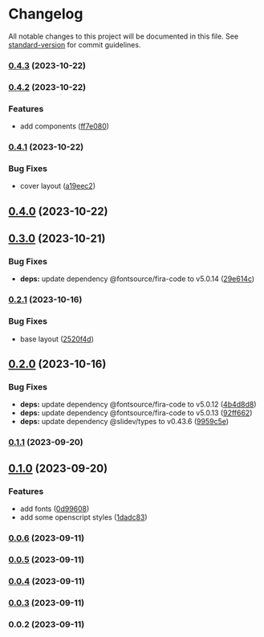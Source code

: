 # Changelog

All notable changes to this project will be documented in this file. See [standard-version](https://github.com/conventional-changelog/standard-version) for commit guidelines.

### [0.4.3](https://github.com/openscript-ch/slidev-theme/compare/v0.4.2...v0.4.3) (2023-10-22)

### [0.4.2](https://github.com/openscript-ch/slidev-theme/compare/v0.4.1...v0.4.2) (2023-10-22)


### Features

* add components ([ff7e080](https://github.com/openscript-ch/slidev-theme/commit/ff7e0804bf2560940870f06bffd515097be05f5a))

### [0.4.1](https://github.com/openscript-ch/slidev-theme/compare/v0.4.0...v0.4.1) (2023-10-22)


### Bug Fixes

* cover layout ([a19eec2](https://github.com/openscript-ch/slidev-theme/commit/a19eec2ad0e990630171c2184f7588065cb761d0))

## [0.4.0](https://github.com/openscript-ch/slidev-theme/compare/v0.3.0...v0.4.0) (2023-10-22)

## [0.3.0](https://github.com/openscript-ch/slidev-theme/compare/v0.2.1...v0.3.0) (2023-10-21)


### Bug Fixes

* **deps:** update dependency @fontsource/fira-code to v5.0.14 ([29e614c](https://github.com/openscript-ch/slidev-theme/commit/29e614ca017f0a0860c90aaf59624ababae01b3b))

### [0.2.1](https://github.com/openscript-ch/slidev-theme/compare/v0.2.0...v0.2.1) (2023-10-16)


### Bug Fixes

* base layout ([2520f4d](https://github.com/openscript-ch/slidev-theme/commit/2520f4da1eb83b9625a393f1332afcbad4b8fa37))

## [0.2.0](https://github.com/openscript-ch/slidev-theme/compare/v0.1.1...v0.2.0) (2023-10-16)


### Bug Fixes

* **deps:** update dependency @fontsource/fira-code to v5.0.12 ([4b4d8d8](https://github.com/openscript-ch/slidev-theme/commit/4b4d8d8b1773e67d940c9290ba8399ffe437ed1a))
* **deps:** update dependency @fontsource/fira-code to v5.0.13 ([92ff662](https://github.com/openscript-ch/slidev-theme/commit/92ff662837cf654db59edfb804474b97f9ad7373))
* **deps:** update dependency @slidev/types to v0.43.6 ([9959c5e](https://github.com/openscript-ch/slidev-theme/commit/9959c5ebcde6fc927a1904d0c7be2f237bd0627d))

### [0.1.1](https://github.com/openscript-ch/slidev-theme/compare/v0.1.0...v0.1.1) (2023-09-20)

## [0.1.0](https://github.com/openscript-ch/slidev-theme/compare/v0.0.6...v0.1.0) (2023-09-20)


### Features

* add fonts ([0d99608](https://github.com/openscript-ch/slidev-theme/commit/0d99608068859583eed66ca348a92a4bf19158e3))
* add some openscript styles ([1dadc83](https://github.com/openscript-ch/slidev-theme/commit/1dadc83e5741ec59e51bece0c6869e00953dc6ca))

### [0.0.6](https://github.com/openscript-ch/slidev-theme/compare/v0.0.5...v0.0.6) (2023-09-11)

### [0.0.5](https://github.com/openscript-ch/slidev-theme/compare/v0.0.4...v0.0.5) (2023-09-11)

### [0.0.4](https://github.com/openscript-ch/slidev-theme/compare/v0.0.3...v0.0.4) (2023-09-11)

### [0.0.3](https://github.com/openscript-ch/slidev-theme/compare/v0.0.2...v0.0.3) (2023-09-11)

### 0.0.2 (2023-09-11)
